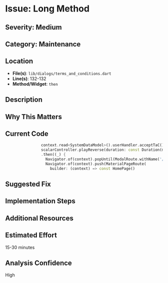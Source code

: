 # Issue: Long Method

## Severity: Medium

## Category: Maintenance

## Location
- **File(s)**: `lib/dialogs/terms_and_conditions.dart`
- **Line(s)**: 132-132
- **Method/Widget**: `then`

## Description


## Why This Matters


## Current Code
```dart
                context.read<SystemDataModel>().userHandler.acceptTaC();
                scalarController.playReverse(duration: const Duration(milliseconds:  300))
                .then((_) {
                  Navigator.of(context).popUntil(ModalRoute.withName('/'));
                  Navigator.of(context).push(MaterialPageRoute(
                    builder: (context) => const HomePage()
```

## Suggested Fix


## Implementation Steps


## Additional Resources


## Estimated Effort
15-30 minutes

## Analysis Confidence
High
